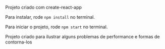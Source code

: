 Projeto criado com create-react-app

Para instalar, rode ```npm install``` no terminal.

Para iniciar o projeto, rode ```npm start``` no terminal.

Projeto criado para ilustrar alguns problemas de performance e formas de contorna-los 
